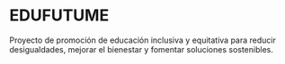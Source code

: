 # EDUFUTUME
Proyecto de promoción de educación inclusiva y equitativa para reducir desigualdades, mejorar el bienestar y fomentar soluciones sostenibles.

